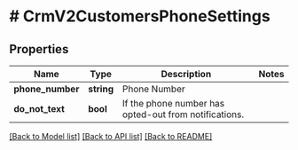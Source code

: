 # # CrmV2CustomersPhoneSettings

## Properties

Name | Type | Description | Notes
------------ | ------------- | ------------- | -------------
**phone_number** | **string** | Phone Number |
**do_not_text** | **bool** | If the phone number has opted-out from notifications. |

[[Back to Model list]](../../README.md#models) [[Back to API list]](../../README.md#endpoints) [[Back to README]](../../README.md)
